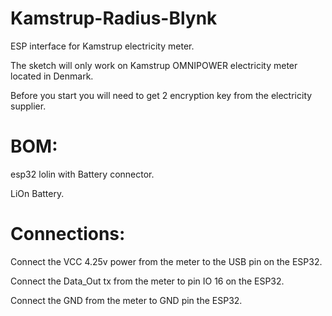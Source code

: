 # Kamstrup-Radius-Blynk
ESP interface for Kamstrup electricity meter.

The sketch will only work on Kamstrup OMNIPOWER electricity meter located in Denmark.

Before you start you will need to get 2 encryption key from the electricity supplier.

# BOM:

esp32 lolin with Battery connector.

LiOn Battery.

# Connections:

Connect the VCC 4.25v power from the meter to the USB pin on the ESP32.

Connect the Data_Out tx from the meter to pin IO 16 on the ESP32.

Connect the GND from the meter to GND pin the ESP32.
